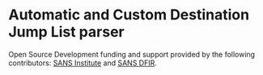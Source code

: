 # Automatic and Custom Destination Jump List parser


Open Source Development funding and support provided by the following contributors: [SANS Institute](http://sans.org/) and [SANS DFIR](http://dfir.sans.org/).
